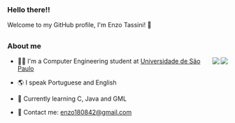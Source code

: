 ### Hello there!!

Welcome to my GitHub profile, I'm Enzo Tassini! :space_invader:

##

### About me

<img src="http://ionicabizau.github.io/github-profile-languages/?user=Enzo-Tssn" align = "right">
<img src="https://github-readme-stats.vercel.app/api/top-langs/?username=Enzo-Tssn&layout=compact&theme=midnight-purple" align="right">

- 👨‍🎓 I'm a Computer Engineering student at [Universidade de São Paulo](https://www5.usp.br/)

- 🌎 I speak Portuguese and English

- 📝 Currently learning C, Java and GML

- 📧 Contact me: enzo180842@gmail.com


##


